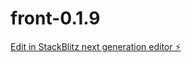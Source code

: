 # front-0.1.9

[Edit in StackBlitz next generation editor ⚡️](https://stackblitz.com/~/github.com/TommoHCIO/front-0.1.9)